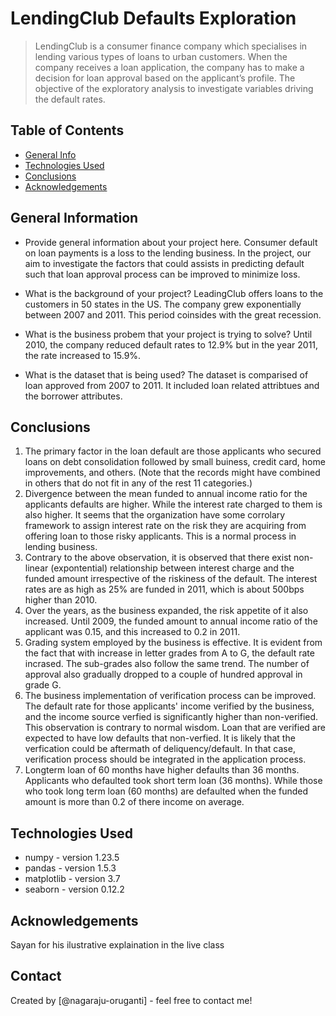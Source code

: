 # LendingClub Defaults Exploration

> LendingClub is a consumer finance company which specialises in lending various types of loans to urban customers. When the company receives a loan application, the company has to make a decision for loan approval based on the applicant’s profile. The objective of the exploratory analysis to investigate variables driving the default rates.

## Table of Contents

- [General Info](#general-information)
- [Technologies Used](#technologies-used)
- [Conclusions](#conclusions)
- [Acknowledgements](#acknowledgements)

<!-- You can include any other section that is pertinent to your problem -->

## General Information

- Provide general information about your project here.
  Consumer default on loan payments is a loss to the lending business. In the project, our aim to investigate the factors that could assists in predicting default such that loan approval process can be improved to minimize loss.

- What is the background of your project?
  LeadingClub offers loans to the customers in 50 states in the US. The company grew exponentially between 2007 and 2011. This period coinsides with the great recession.

- What is the business probem that your project is trying to solve?
  Until 2010, the company reduced default rates to 12.9% but in the year 2011, the rate increased to 15.9%.

- What is the dataset that is being used?
The dataset is comparised of loan approved from 2007 to 2011. It included loan related attribtues and the borrower attributes.
<!-- You don't have to answer all the questions - just the ones relevant to your project. -->

## Conclusions

1. The primary factor in the loan default are those applicants who secured loans on debt consolidation followed by small buiness, credit card, home improvements, and others. (Note that the records might have combined in others that do not fit in any of the rest 11 categories.)
2. Divergence between the mean funded to annual income ratio for the applicants defaults are higher. While the interest rate charged to them is also higher. It seems that the organization have some corrolary framework to assign interest rate on the risk they are acquiring from offering loan to those risky applicants. This is a normal process in lending business.
3. Contrary to the above observation, it is observed that there exist non-linear (expontential) relationship between interest charge and the funded amount irrespective of the riskiness of the default. The interest rates are as high as 25% are funded in 2011, which is about 500bps higher than 2010.
4. Over the years, as the business expanded, the risk appetite of it also increased. Until 2009, the funded amount to annual income ratio of the applicant was 0.15, and this increased to 0.2 in 2011.
5. Grading system employed by the business is effective. It is evident from the fact that with increase in letter grades from A to G, the default rate incrased. The sub-grades also follow the same trend. The number of approval also gradually dropped to a couple of hundred approval in grade G.
6. The business implementation of verification process can be improved. The default rate for those applicants' income verified by the business, and the income source verfied is significantly higher than non-verified. This observation is contrary to normal wisdom. Loan that are verified are expected to have low defaults that non-verfied. It is likely that the verfication could be aftermath of deliquency/default. In that case, verification process should be integrated in the application process.
7. Longterm loan of 60 months have higher defaults than 36 months. Applicants who defaulted took short term loan (36 months). While those who took long term loan (60 months) are defaulted when the funded amount is more than 0.2 of there income on average.

<!-- You don't have to answer all the questions - just the ones relevant to your project. -->

## Technologies Used

- numpy - version 1.23.5
- pandas - version 1.5.3
- matplotlib - version 3.7
- seaborn - version 0.12.2

<!-- As the libraries versions keep on changing, it is recommended to mention the version of library used in this project -->

## Acknowledgements

Sayan for his ilustrative explaination in the live class

## Contact

Created by [@nagaraju-oruganti] - feel free to contact me!

<!-- Optional -->
<!-- ## License -->
<!-- This project is open source and available under the [... License](). -->

<!-- You don't have to include all sections - just the one's relevant to your project -->
